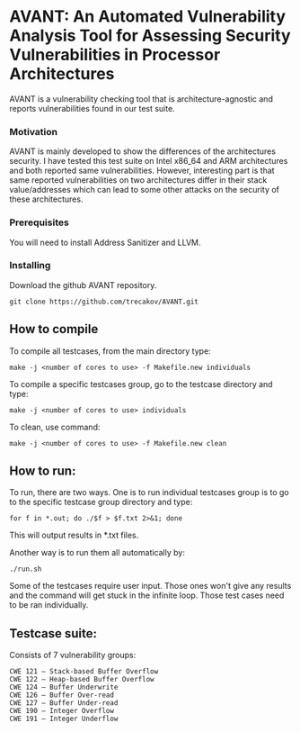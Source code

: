 # AVANT: An Automated Vulnerability Analysis Tool for Assessing Security Vulnerabilities in Processor Architectures

AVANT is a vulnerability checking tool that is architecture-agnostic and reports vulnerabilities found in our test suite.

### Motivation

AVANT is mainly developed to show the differences of the architectures security. I have tested this test suite on Intel x86_64 and ARM architectures and both reported same vulnerabilities. However, interesting part is that same reported vulnerabilities on two architectures differ in their stack value/addresses which can lead to some other attacks on the security of these architectures.

### Prerequisites

You will need to install Address Sanitizer and LLVM.


### Installing

Download the github AVANT repository. 

```
git clone https://github.com/trecakov/AVANT.git
```


## How to compile

To compile all testcases, from the main directory type:

```
make -j <number of cores to use> -f Makefile.new individuals
```


To compile a specific testcases group, go to the testcase directory and type:

```
make -j <number of cores to use> individuals
```

To clean, use command:

```
make -j <number of cores to use> -f Makefile.new clean
```


## How to run:

To run, there are two ways. One is to run individual testcases group is to go to the specific testcase group directory and type: 

```
for f in *.out; do ./$f > $f.txt 2>&1; done
```
This will output results in *.txt files.


Another way is to run them all automatically by:

```
./run.sh
```

Some of the testcases require user input. Those ones won't give any results and the command will get stuck in the infinite loop. Those test cases need to be ran individually.

## Testcase suite:

Consists of 7 vulnerability groups:
```
CWE 121 – Stack-based Buffer Overflow
CWE 122 – Heap-based Buffer Overflow
CWE 124 – Buffer Underwrite
CWE 126 – Buffer Over-read
CWE 127 – Buffer Under-read
CWE 190 – Integer Overflow
CWE 191 – Integer Underflow
```
